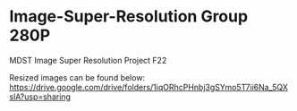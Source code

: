 # Image-Super-Resolution Group 280P

MDST Image Super Resolution Project F22

Resized images can be found below:
https://drive.google.com/drive/folders/1iqORhcPHnbj3gSYmo5T7ii6Na_5QXslA?usp=sharing
